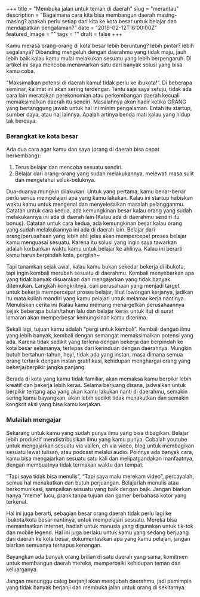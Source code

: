+++
title = "Membuka jalan untuk teman di daerah"
slug = "merantau"
description = "Bagaimana cara kita bisa membangun daerah masing-masing? apakah perlu setiap dari kita ke kota besar untuk belajar dan mendapatkan pengalaman?"
date = "2019-02-12T16:00:00Z"
featured_image = ""
tags = ""
draft = false
+++ 

Kamu merasa orang-orang di kota besar lebih beruntung? lebih pintar? lebih segalanya? Dibanding mengeluh dengan daerahmu yang tidak maju, jauh lebih baik kalau kamu mulai melakukan sesuatu yang lebih berpengaruh. Di artikel ini saya mencoba menawarkan satu dari banyak solusi yang bisa kamu coba.

“Maksimalkan potensi di daerah kamu! tidak perlu ke ibukota!”.  Di beberapa seminar, kalimat ini akan sering terdengar. Tentu saja saya setuju, tidak ada cara lain meratakan perekonomian atau perkembangan daerah kecuali memaksimalkan daerah itu sendiri. Masalahnya akan hadir ketika ORANG yang bertanggung jawab untuk hal ini minim pengalaman. Entah itu startup, sumber daya, atau hal lainnya. Apalah artinya benda mati kalau yang hidup tak berdaya.

### Berangkat ke kota besar

Ada dua cara agar kamu dan saya (orang di daerah bisa cepat berkembang):

1. Terus belajar dan mencoba sesuatu sendiri.
2. Belajar dari orang-orang yang sudah melakukannya, melewati masa sulit dan mengetahui seluk-beluknya.

Dua-duanya mungkin dilakukan. Untuk yang pertama, kamu benar-benar perlu serius mempelajari apa yang kamu lakukan. Kalau ini startup habiskan waktu kamu untuk mengenal dan menyelesaikan masalah pelangganmu. Catatan untuk cara kedua, ada kemungkinan besar kalau orang yang sudah melakukannya ini ada di daerah lain (Kalau ada di daerahmu sendiri itu bonus). Catatan untuk cara kedua, ada kemungkinan besar kalau orang yang sudah melakukannya ini ada di daerah lain.  Belajar dari orang/perusahaan yang lebih ahli jelas akan mempercepat proses belajar kamu menguasai sesuatu. Karena itu solusi yang ingin saya tawarkan adalah korbankan waktu kamu untuk belajar ke ahlinya. Kalau ini berarti kamu harus berpindah kota, pergilah\~

Tapi tanamkan sejak awal, kalau kamu bukan sekedar bekerja di ibukota, tapi ingin kembali merubah sesuatu di daerahmu. Kembali menyebarkan apa yang tidak banyak disuarakan dan mengajarkan yang tidak banyak ditemukan. Langkah kongkritnya, cari perusahaan yang menjadi target untuk bekerja mempercepat proses belajar, lihat lowongan kerjanya, jadikan itu mata kuliah mandiri yang kamu pelajari untuk melamar kerja nantinya. Menuliskan cerita ini  (kalau kamu memang menargetkan perusahaannya sejak beberapa bulan/tahun lalu dan belajar keras untuk itu)  di surat lamaran akan memperbesar kemungkinan kamu diterima.

Sekali lagi, tujuan kamu adalah “pergi untuk kembali”. Kembali dengan ilmu yang lebih banyak, kembali dengan semangat memaksimalkan potensi yang ada. Karena tidak sedikit yang terlena dengan bekerja dan berpindah ke kota besar selamanya, terlepas dari kerinduan dengan daerahnya. Mungkin butuh bertahun-tahun, hey!, tidak ada yang instan, masa dimana semua orang tertarik dengan instan gratifikasi, kehidupan menghargai orang yang bekerja/berpikir jangka panjang.

Berada di kota yang kamu tidak familiar, akan memaksa kamu berpikir lebih kreatif dan bekerja lebih keras. Selama berjuang disana, jadwalkan untuk berpikir tentang apa yang akan kamu lakukan nanti di daerahmu, semakin sering kamu bayangkan, akan lebih sedikit tidak menakutkan dan semakin kongkrit aksi yang bisa kamu kerjakan.

### Mulailah mengajar

Sekarang untuk kamu yang sudah punya ilmu yang bisa dibagikan. Belajar lebih produktif mendistribusikan ilmu yang kamu punya. Cobalah youtube untuk mengajarkan sesuatu via vallen, eh via video, blog untuk membagikan sesuatu lewat tulisan, atau podcast melalui audio. Poinnya ada banyak cara, kamu bisa mengajarkan sesuatu satu kali dan melipatgandakan manfaatnya, dengan membuatnya tidak termakan waktu dan tempat.

“Tapi saya tidak bisa menulis”, “Tapi saya malu merekam video”, percayalah, semua hal menakutkan dan butuh perjuangan. Belajarlah menulis atau berkomunikasi, sampaikan sesuatu yang baik dengan baik. Jangan biarkan hanya “meme” lucu, prank tanpa tujuan dan gamer berbahasa kotor yang terkenal.

Hal ini juga berarti, sebagian besar orang daerah tidak perlu lagi ke ibukota/kota besar nantinya, untuk mempelajari sesuatu. Mereka bisa memanfaatkan internet, hadiah untuk manusia yang digunakan untuk tik-tok dan mobile legend.  Hal ini juga berlaku untuk kamu yang sedang berjuang dari daerah ke kota besar, dokumentasikan apa yang kamu pelajari, jangan biarkan semuanya terhapus kenangan.

Bayangkan ada banyak orang brilian di satu daerah yang sama, komitmen untuk membangun daerah mereka, memperbaiki kehidupan teman dan keluarganya.

Jangan menunggu caleg berjanji akan mengubah daerahmu, jadi pemimpin yang tidak banyak berjanji dan membuka jalan untuk orang di sekitarnya.